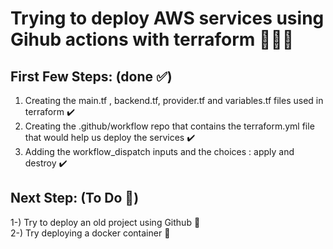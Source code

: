 # Trying to deploy AWS services using Gihub actions with terraform 👩🏻‍💻

## First Few Steps: (done ✅)
1. Creating the main.tf , backend.tf, provider.tf and variables.tf files used in terraform ✔️
2. Creating the .github/workflow repo that contains the terraform.yml file that would help us deploy the services ✔️
3. Adding the workflow_dispatch inputs and the choices : apply and destroy ✔️


## Next Step: (To Do 📝)

1-) Try to deploy an old project using Github 🧐
<br>
2-) Try deploying a docker container 🐋
